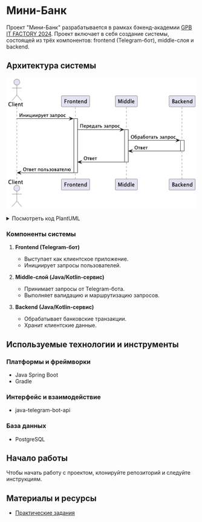 # Мини-Банк
Проект "Мини-Банк" разрабатывается в рамках бэкенд-академии [GPB IT FACTORY 2024](https://gpb.fut.ru/itfactory/backend). Проект включает в себя создание системы, состоящей из трёх компонентов: frontend (Telegram-бот), middle-слоя и backend.

## Архитектура системы
![Архитектура Мини-Банка](images/components.png)
<details>
  <summary>Посмотреть код PlantUML</summary>

```plantuml
@startuml
actor User as "Client"
participant "Frontend" as Frontend
participant "Middle" as Middle
participant "Backend" as Backend
User -> Frontend : Инициирует запрос
activate Frontend
Frontend -> Middle : Передать запрос
activate Middle
Middle -> Backend : Обработать запрос
activate Backend
Backend -> Middle : Ответ
deactivate Backend
Middle -> Frontend : Ответ
deactivate Middle
Frontend -> User : Ответ пользователю
deactivate Frontend
@enduml
```
</details>

### Компоненты системы
1. **Frontend (Telegram-бот)**
   - Выступает как клиентское приложение.
   - Инициирует запросы пользователей.

2. **Middle-слой (Java/Kotlin-сервис)**
   - Принимает запросы от Telegram-бота.
   - Выполняет валидацию и маршрутизацию запросов.

3. **Backend (Java/Kotlin-сервис)**
   - Обрабатывает банковские транзакции.
   - Хранит клиентские данные.

## Используемые технологии и инструменты

### Платформы и фреймворки
- Java Spring Boot
- Gradle

### Интерфейс и взаимодействие
- java-telegram-bot-api
### База данных
- PostgreSQL

## Начало работы

Чтобы начать работу с проектом, клонируйте репозиторий и следуйте инструкциям.

## Материалы и ресурсы
- [Практические задания](https://github.com/gpb-it-factory/practice/tree/trunk/exercises)
